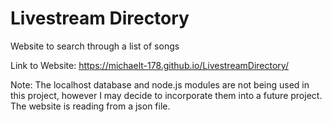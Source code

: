 # Livestream Directory
Website to search through a list of songs

Link to Website: https://michaelt-178.github.io/LivestreamDirectory/

Note: The localhost database and node.js modules are not being used in this project, however I may decide to incorporate them into a future project. The website is reading from a json file.